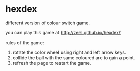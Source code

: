 # hexdex
different version of colour switch game.

you can play this game at
http://zeel.github.io/hexdex/

rules of the game:
1) rotate the color wheel using right and left arrow keys.
2) collide the ball with the same coloured arc to gain a point.
3) refresh the page to restart the game.
